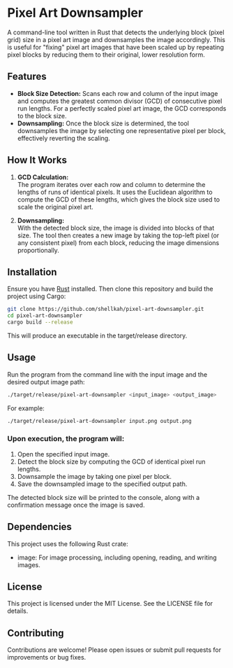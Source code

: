 # Pixel Art Downsampler

A command-line tool written in Rust that detects the underlying block (pixel grid) size in a pixel art image and downsamples the image accordingly. This is useful for "fixing" pixel art images that have been scaled up by repeating pixel blocks by reducing them to their original, lower resolution form.

## Features

- **Block Size Detection:** Scans each row and column of the input image and computes the greatest common divisor (GCD) of consecutive pixel run lengths. For a perfectly scaled pixel art image, the GCD corresponds to the block size.
- **Downsampling:** Once the block size is determined, the tool downsamples the image by selecting one representative pixel per block, effectively reverting the scaling.

## How It Works

1. **GCD Calculation:**  
   The program iterates over each row and column to determine the lengths of runs of identical pixels. It uses the Euclidean algorithm to compute the GCD of these lengths, which gives the block size used to scale the original pixel art.

2. **Downsampling:**  
   With the detected block size, the image is divided into blocks of that size. The tool then creates a new image by taking the top-left pixel (or any consistent pixel) from each block, reducing the image dimensions proportionally.

## Installation

Ensure you have [Rust](https://www.rust-lang.org/tools/install) installed. Then clone this repository and build the project using Cargo:

```bash
git clone https://github.com/shellkah/pixel-art-downsampler.git
cd pixel-art-downsampler
cargo build --release
```
This will produce an executable in the target/release directory.

## Usage

Run the program from the command line with the input image and the desired output image path:

```bash
./target/release/pixel-art-downsampler <input_image> <output_image>
```
For example:
```bash
./target/release/pixel-art-downsampler input.png output.png
```

### Upon execution, the program will:
 1. Open the specified input image.
 2. Detect the block size by computing the GCD of identical pixel run lengths.
 3. Downsample the image by taking one pixel per block.
 4. Save the downsampled image to the specified output path.

The detected block size will be printed to the console, along with a confirmation message once the image is saved.

## Dependencies
This project uses the following Rust crate:

 - image: For image processing, including opening, reading, and writing images.

## License
This project is licensed under the MIT License. See the LICENSE file for details.

## Contributing
Contributions are welcome! Please open issues or submit pull requests for improvements or bug fixes.